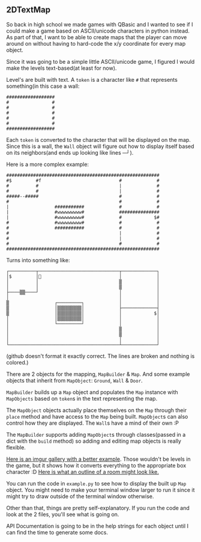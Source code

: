 ## 2DTextMap

So back in high school we made games with QBasic and I wanted to see if I could make a game based on ASCII/unicode characters in python instead.  As part of that, I want to be able to create maps that the player can move around on without having to hard-code the x/y coordinate for every map object.

Since it was going to be a simple little ASCII/unicode game, I figured I would make the levels text-based(at least for now).

Level's are built with text.  A `token` is a character like `#` that represents something(in this case a wall:

    ##################
    #                #
    #                #
    #                #
    #                #
    #                #
    ##################

Each `token` is converted to the character that will be displayed on the map.  Since this is a wall, the `Wall` object will figure out how to display itself based on its neighbors(and ends up looking like lines ─┘).

Here is a more complex example:

    #########################################################
    #$         #f                             #             #
    #          #                              |             #
    #          #                              |             #
    #####--#####                              #             #
    #                                         #             #
    |                 ###########             #             #
    |                 #wwwwwwwww#             ###############
    |                 #wwwwwwwww#             #            $#
    #                 #wwwwwwwww#             #             #
    #                 ###########             #             #
    #                                         |             #
    #                                         |             #
    #                                         #             #
    #########################################################

Turns into something like:

    ┌──────────┬──────────────────────────────┬─────────────┐
    │$         │                             │             │
    │          │                              ▒             │
    │          │                              ▒             │
    ├────▒▒────┘                              │             │
    │                                         │             │
    ▒                 ┌─────────┐             │             │
    ▒                 │▒▒▒▒▒▒▒▒▒│             ├─────────────┤
    ▒                 │▒▒▒▒▒▒▒▒▒│             │            $│
    │                 │▒▒▒▒▒▒▒▒▒│             │             │
    │                 └─────────┘             │             │
    │                                         ▒             │
    │                                         ▒             │
    │                                         │             │
    └─────────────────────────────────────────┴─────────────┘

(github doesn't format it exactly correct.  The lines are broken and 
nothing is colored.)

There are 2 objects for the mapping, `MapBuilder` & `Map`.
And some example objects that inherit from `MapObject`: `Ground`, `Wall` & `Door`.

`MapBuilder` builds up a `Map` object and populates the `Map` instance with `MapObjects` based on `token`s in the text representing the map.

The `MapObject` objects actually place themselves on the `Map` through their `place` method and have access to the `Map` being built. `MapObject`s can also control how they are displayed.  The `Wall`s have a mind of their own :P

The `MapBuilder` supports adding `MapObject`s through classes(passed in a dict with the `build` method) so adding and editing map objects is really flexible.

[Here is an imgur gallery with a better example](http://imgur.com/gallery/NUvXy).  Those wouldn't be levels in the game, but it shows how it converts everything to the appropriate box character :D  [Here is what an outline of a room might look like.](http://imgur.com/gallery/KtLRz)

You can run the code in `example.py` to see how to display the built up `Map` object.  You might need to make your terminal window larger to run it since it might try to draw outside of the terminal window otherwise.

Other than that, things are pretty self-explanatory.  If you run the code and look at the 2 files, you'll see what is going on.

API Documentation is going to be in the help strings for each object until I can find the time to generate some docs.
